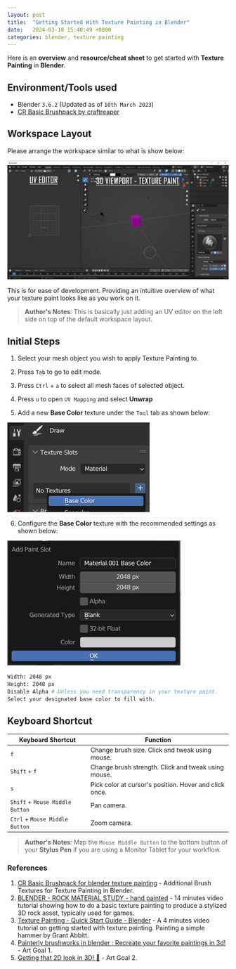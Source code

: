 ```yaml
---
layout: post
title:  "Getting Started With Texture Painting in Blender"
date:   2024-03-10 15:40:49 +0800
categories: blender, texture painting
---
```



Here is an **overview** and **resource/cheat sheet** to get started with **Texture Painting** in **Blender**.

## **Environment/Tools used**

- Blender `3.6.2` (Updated as of `10th March 2023`)
- [CR Basic Brushpack by craftreaper](https://omarfaruqtawsif.gumroad.com/l/zcpfq)

## **Workspace Layout**
Please arrange the workspace similar to what is show below:

![](/img/2024_03_10/blender_layout.png)

This is for ease of development. Providing an intuitive overview of what your texture paint looks like as you work on it.

> **Author's Notes**: This is basically just adding an UV editor on the left side on top of the default workspace layout.

## **Initial Steps**

1. Select your mesh object you wish to apply Texture Painting to.

2. Press `Tab` to go to edit mode. 

3. Press `Ctrl` + `a` to select all mesh faces of selected object.

4. Press `u` to open `UV Mapping` and select **Unwrap**

5. Add a new **Base Color** texture under the `Tool` tab as shown below:

![](/img/2024_03_10/adding_texture_button.png)

6. Configure the **Base Color** texture with the recommended settings as shown below:

![](/img/2024_03_10/base_color_settings.png)

```bash
Width: 2048 px
Height: 2048 px
Disable Alpha # Unless you need transparency in your texture paint.
Select your designated base color to fill with.
```

## **Keyboard Shortcut**

| **Keyboard Shortcut** | **Function** | 
|------------------------|---------------|
| `f` | Change brush size. Click and tweak using mouse. | 
| `Shift` + `f` | Change brush strength. Click and tweak using mouse. | 
| `s` | Pick color at cursor's position. Hover and click once. |
| `Shift` + `Mouse Middle Button` | Pan camera. |
| `Ctrl` + `Mouse Middle Button` | Zoom camera. |

> **Author's Notes**: Map the `Mouse Middle Button` to the bottom button of your **Stylus Pen** if you are using a Monitor Tablet for your workflow.

### **References**

1. [CR Basic Brushpack for blender texture painting](https://omarfaruqtawsif.gumroad.com/l/zcpfq) - Additional Brush Textures for Texture Painting in Blender.
2. [BLENDER - ROCK MATERIAL STUDY - hand painted](https://www.youtube.com/watch?v=1lMfRhO09JA) - 14 minutes video tutorial showing how
to do a basic texture painting to produce a stylized 3D rock asset, typically used for games.
3. [Texture Painting - Quick Start Guide - Blender](https://www.youtube.com/watch?v=WjS_zNQNVlw) - A 4 minutes video tutorial on getting started with texture painting. Painting a simple hammer by Grant Abbitt.
4. [Painterly brushworks in blender ; Recreate your favorite paintings in 3d!](https://www.youtube.com/watch?v=10kJdVW8qOs) - Art Goal 1.
5. [Getting that 2D look in 3D! 🍑](https://www.youtube.com/watch?v=5Idffj0gjIs) - Art Goal 2.
